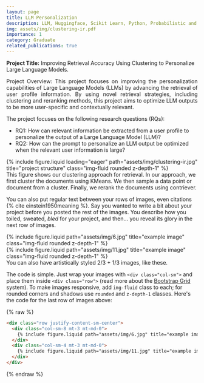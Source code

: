 ```yaml
---
layout: page
title: LLM Personalization
description: LLM, Huggingface, Scikit Learn, Python, Probabilistic and Neural Retrievers.
img: assets/img/clustering-ir.pdf
importance: 1
category: Graduate
related_publications: true
---
```


<strong>Project Title:</strong> Improving Retrieval Accuracy Using Clustering to Personalize Large Language Models.

<p style="text-align:justify">
Project Overview: This project focuses on improving the personalization capabilities of Large Language Models (LLMs) by advancing the retrieval of user profile information. By using novel retrieval strategies, including clustering and reranking methods, this project aims to optimize LLM outputs to be more user-specific and contextually relevant.
</p>
The project focuses on the following research questions (RQs):
<ul>
    <li> RQ1: How can relevant information be extracted from a user profile to personalize the output of a Large Language Model (LLM)? </li>
    <li> RQ2: How can the prompt to personalize an LLM output be optimized when the relevant user information is large? </li>
</ul>

<div class="row">
    <div class="col-sm mt-3 mt-md-0">
        {% include figure.liquid loading="eager" path="assets/img/clustering-ir.jpg" title="project structure" class="img-fluid rounded z-depth-1" %}
    </div>
</div>
<div class="caption">
    This figure shows our clustering approach for retrieval. In our approach, we first cluster the documents using KMeans. We then sample a data point or document from a cluster. Finally, we rerank the documents using contriever.
</div>

You can also put regular text between your rows of images, even citations {% cite einstein1950meaning %}.
Say you wanted to write a bit about your project before you posted the rest of the images.
You describe how you toiled, sweated, _bled_ for your project, and then... you reveal its glory in the next row of images.

<div class="row justify-content-sm-center">
    <div class="col-sm-8 mt-3 mt-md-0">
        {% include figure.liquid path="assets/img/6.jpg" title="example image" class="img-fluid rounded z-depth-1" %}
    </div>
    <div class="col-sm-4 mt-3 mt-md-0">
        {% include figure.liquid path="assets/img/11.jpg" title="example image" class="img-fluid rounded z-depth-1" %}
    </div>
</div>
<div class="caption">
    You can also have artistically styled 2/3 + 1/3 images, like these.
</div>

The code is simple.
Just wrap your images with `<div class="col-sm">` and place them inside `<div class="row">` (read more about the <a href="https://getbootstrap.com/docs/4.4/layout/grid/">Bootstrap Grid</a> system).
To make images responsive, add `img-fluid` class to each; for rounded corners and shadows use `rounded` and `z-depth-1` classes.
Here's the code for the last row of images above:

{% raw %}

```html
<div class="row justify-content-sm-center">
  <div class="col-sm-8 mt-3 mt-md-0">
    {% include figure.liquid path="assets/img/6.jpg" title="example image" class="img-fluid rounded z-depth-1" %}
  </div>
  <div class="col-sm-4 mt-3 mt-md-0">
    {% include figure.liquid path="assets/img/11.jpg" title="example image" class="img-fluid rounded z-depth-1" %}
  </div>
</div>
```

{% endraw %}
